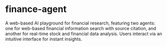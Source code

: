 # finance-agent
A web-based AI playground for financial research, featuring two agents: one for web-based financial information search with source citation, and another for real-time stock and financial data analysis. Users interact via an intuitive interface for instant insights.
